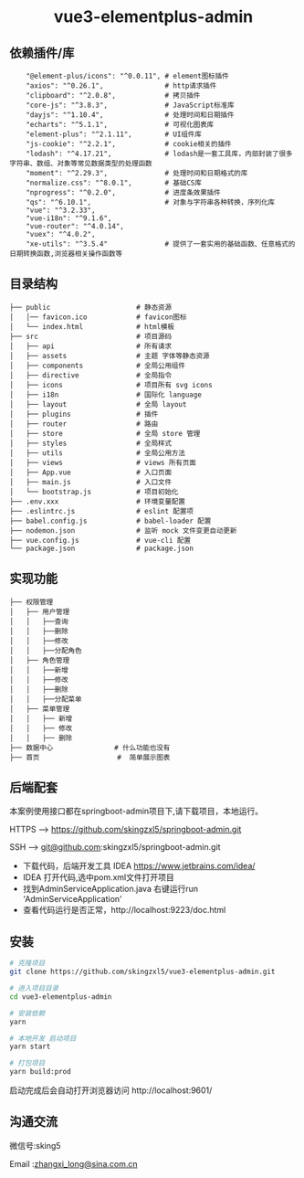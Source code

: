 
<h1 align="center">vue3-elementplus-admin</h1>

## 依赖插件/库
```
    "@element-plus/icons": "^0.0.11", # element图标插件
    "axios": "^0.26.1",               # http请求插件
    "clipboard": "^2.0.8",            # 拷贝插件
    "core-js": "^3.8.3",              # JavaScript标准库
    "dayjs": "^1.10.4",               # 处理时间和日期插件
    "echarts": "^5.1.1",              # 可视化图表库
    "element-plus": "^2.1.11",        # UI组件库
    "js-cookie": "^2.2.1",            # cookie相关的插件
    "lodash": "^4.17.21",             # lodash是一套工具库，内部封装了很多字符串、数组、对象等常见数据类型的处理函数
    "moment": "^2.29.3",              # 处理时间和日期格式的库
    "normalize.css": "^8.0.1",        # 基础CS库 
    "nprogress": "^0.2.0",            # 进度条效果插件
    "qs": "^6.10.1",                  # 对象与字符串各种转换，序列化库
    "vue": "^3.2.33",
    "vue-i18n": "^9.1.6",
    "vue-router": "^4.0.14",
    "vuex": "^4.0.2",
    "xe-utils": "^3.5.4"              # 提供了一套实用的基础函数、任意格式的日期转换函数,浏览器相关操作函数等
```

## 目录结构
```
├── public                     # 静态资源
│   │── favicon.ico            # favicon图标
│   └── index.html             # html模板
├── src                        # 项目源码
│   ├── api                    # 所有请求
│   ├── assets                 # 主题 字体等静态资源
│   ├── components             # 全局公用组件
│   ├── directive              # 全局指令
│   ├── icons                  # 项目所有 svg icons
│   ├── i18n                   # 国际化 language
│   ├── layout                 # 全局 layout
│   ├── plugins                # 插件
│   ├── router                 # 路由
│   ├── store                  # 全局 store 管理
│   ├── styles                 # 全局样式
│   ├── utils                  # 全局公用方法
│   ├── views                  # views 所有页面
│   ├── App.vue                # 入口页面
│   ├── main.js                # 入口文件
│   └── bootstrap.js           # 项目初始化
├── .env.xxx                   # 环境变量配置
├── .eslintrc.js               # eslint 配置项
├── babel.config.js            # babel-loader 配置
├── nodemon.json               # 监听 mock 文件变更自动更新
├── vue.config.js              # vue-cli 配置
└── package.json               # package.json
```

## 实现功能

```
├── 权限管理                       
│   ├── 用户管理   
│   │   ├──查询
│   │   ├──删除
│   │   ├──修改
│   │   ├──分配角色
│   ├── 角色管理   
│   │   ├──新增
│   │   ├──修改
│   │   ├──删除
│   │   ├──分配菜单
│   ├── 菜单管理 
│   │   ├── 新增
│   │   ├── 修改
│   │   ├── 删除 
├── 数据中心               # 什么功能也没有   
├── 首页                   #  简单展示图表
```

## 后端配套

本案例使用接口都在springboot-admin项目下,请下载项目，本地运行。


HTTPS  --> https://github.com/skingzxl5/springboot-admin.git

SSH  -->  git@github.com:skingzxl5/springboot-admin.git

- 下载代码，后端开发工具 IDEA https://www.jetbrains.com/idea/
- IDEA 打开代码,选中pom.xml文件打开项目
- 找到AdminServiceApplication.java 右键运行run 'AdminServiceApplication'
- 查看代码运行是否正常，http://localhost:9223/doc.html


## 安装

```bash
# 克隆项目
git clone https://github.com/skingzxl5/vue3-elementplus-admin.git

# 进入项目目录
cd vue3-elementplus-admin

# 安装依赖
yarn

# 本地开发 启动项目
yarn start

# 打包项目
yarn build:prod

```

启动完成后会自动打开浏览器访问 http://localhost:9601/

## 沟通交流

微信号:sking5

Email :zhangxi_long@sina.com.cn